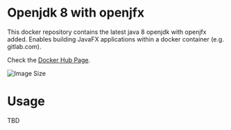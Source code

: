 # Openjdk 8 with openjfx

This docker repository contains the latest java 8 openjdk with openjfx added. 
Enables building JavaFX applications within a docker container (e.g. gitlab.com).

Check the [Docker Hub Page](https://hub.docker.com/r/rburgst/java-openjfx/).


![Image Size](https://images.microbadger.com/badges/image/rburgst/java8-openjfx-docker.svg)

# Usage

TBD
